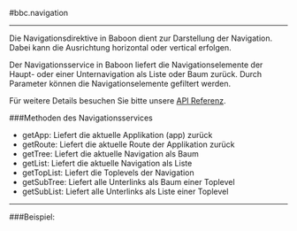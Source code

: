 #bbc.navigation

- - -

Die Navigationsdirektive in Baboon dient zur Darstellung der Navigation. Dabei kann die Ausrichtung horizontal oder vertical erfolgen.

Der Navigationsservice in Baboon liefert die Navigationselemente der Haupt- oder einer Unternavigation als Liste oder Baum zurück. Durch Parameter können die Navigationselemente gefiltert werden.

Für weitere Details besuchen Sie bitte unsere <a href="/doc#/api/bbc.navigation.directive:bbcNavigation" target="_self">API Referenz</a>.

###Methoden des Navigationsservices

 * getApp: Liefert die aktuelle Applikation (app) zurück
 * getRoute: Liefert die aktuelle Route der Applikation zurück
 * getTree: Liefert die aktuelle Navigation als Baum
 * getList: Liefert die aktuelle Navigation als Liste
 * getTopList: Liefert die Toplevels der Navigation
 * getSubTree: Liefert alle Unterlinks als Baum einer Toplevel
 * getSubList: Liefert alle Unterlinks als Liste einer Toplevel

- - -

###Beispiel: